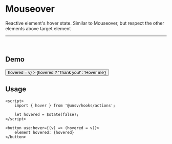 <script>
	import { hover } from '$lib/actions/index.js';

	let hovered = $state(false);
</script>

# Mouseover

Reactive element's hover state. Similar to Mouseover, but respect the other elements above target element

---

<br>

## Demo

<div class="bg-zinc-50 border-2 border-dashed p-4 min-h-xs">
  <button
      class="bg-orange-600 text-white rounded-md px-4 h-10 "
      use:hover={(v) => hovered = v}
  >
    {hovered ? 'Thank you!' : 'Hover me'}
  </button>
</div>


## Usage

```svelte
<script>
	import { hover } from '@unsv/hooks/actions';

	let hovered = $state(false);
</script>

<button use:hover={(v) => (hovered = v)}>
	element hovered: {hovered}
</button>
```
